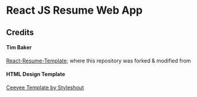 # React JS Resume Web App      

## Credits
#### Tim Baker
<a href="https://github.com/tbakerx/react-resume-template">React-Resume-Template</a>; where this repository was forked & modified from

#### HTML Design Template
<a href="https://www.styleshout.com/free-templates/ceevee/">Ceevee Template by Styleshout</a>

